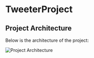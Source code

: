 # TweeterProject

## Project Architecture

Below is the architecture of the project:

![Project Architecture](untitled5.png "Project Architecture Diagra")

